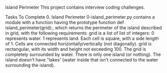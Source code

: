 Island Perimeter
This project contains interview coding challenges.

Tasks To Complete
 0. Island Perimeter
0-island_perimeter.py contains a module with a function having the prototype function def island_perimeter(grid):, which returns the perimeter of the island described in grid, with the following requirements:
grid is a list of list of integers:
0 represents water.
1 represents land.
Each cell is square, with a side length of 1.
Cells are connected horizontally/vertically (not diagonally).
grid is rectangular, with its width and height not exceeding 100.
The grid is completely surrounded by water.
There is only one island (or nothing).
The island doesn't have "lakes' (water inside that isn't connected to the water surrounding the island).

